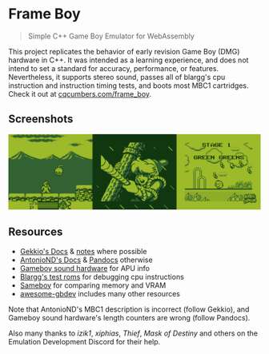 # Frame Boy
> Simple C++ Game Boy Emulator for WebAssembly

This project replicates the behavior of early revision Game Boy (DMG) hardware in C++. It was intended as a learning experience, and does not intend to set a standard for accuracy, performance, or features. Nevertheless, it supports stereo sound, passes all of blargg's cpu instruction and instruction timing tests, and boots most MBC1 cartridges. Check it out at [cqcumbers.com/frame\_boy](https://cqcumbers.com/frame_boy).

## Screenshots
![screenshots](screenshots.png)

## Resources
- [Gekkio's Docs](https://gekkio.fi/files/gb-docs/gbctr.pdf) & [notes](https://github.com/Gekkio/mooneye-gb/blob/master/docs/accuracy.markdown) where possible
- [AntonioND's Docs](https://github.com/AntonioND/giibiiadvance/blob/master/docs/TCAGBD.pdf) & [Pandocs](http://gbdev.gg8.se/wiki/articles/Pan_Docs) otherwise
- [Gameboy sound hardware](http://gbdev.gg8.se/wiki/articles/Gameboy_sound_hardware) for APU info
- [Blargg's test roms](https://github.com/retrio/gb-test-roms) for debugging cpu instructions
- [Sameboy](https://github.com/LIJI32/SameBoy) for comparing memory and VRAM
- [awesome-gbdev](https://github.com/gbdev/awesome-gbdev) includes many other resources

Note that AntonioND's MBC1 description is incorrect (follow Gekkio), and Gameboy sound hardware's length counters are wrong (follow Pandocs).

Also many thanks to *izik1*, *xiphias*, *Thief*, *Mask of Destiny* and others on the Emulation Development Discord for their help.
